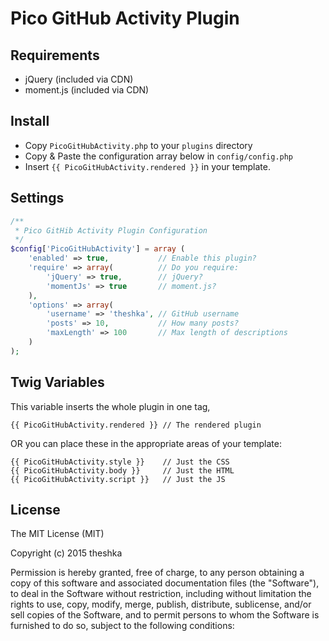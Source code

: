 # Pico GitHub Activity Plugin

## Requirements
- jQuery (included via CDN)
- moment.js (included via CDN)

## Install
- Copy `PicoGitHubActivity.php` to your `plugins` directory
- Copy & Paste the configuration array below in `config/config.php`
- Insert `{{ PicoGitHubActivity.rendered }}` in your template.

## Settings
```php
/**
 * Pico GitHib Activity Plugin Configuration
 */
$config['PicoGitHubActivity'] = array (
    'enabled' => true,           // Enable this plugin?
    'require' => array(          // Do you require:
        'jQuery' => true,        // jQuery?
        'momentJs' => true       // moment.js?
    ),
    'options' => array(
        'username' => 'theshka', // GitHub username
        'posts' => 10,           // How many posts?
        'maxLength' => 100       // Max length of descriptions
    )
);
```

## Twig Variables
This variable inserts the whole plugin in one tag,
```
{{ PicoGitHubActivity.rendered }} // The rendered plugin
```

OR you can place these in the appropriate areas of your template:

```
{{ PicoGitHubActivity.style }}    // Just the CSS
{{ PicoGitHubActivity.body }}     // Just the HTML
{{ PicoGitHubActivity.script }}   // Just the JS
```

## License
The MIT License (MIT)

Copyright (c) 2015 theshka

Permission is hereby granted, free of charge, to any person obtaining a copy
of this software and associated documentation files (the "Software"), to deal
in the Software without restriction, including without limitation the rights
to use, copy, modify, merge, publish, distribute, sublicense, and/or sell
copies of the Software, and to permit persons to whom the Software is
furnished to do so, subject to the following conditions:
